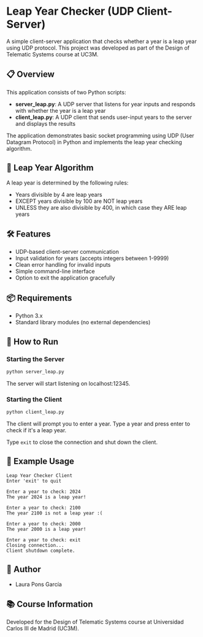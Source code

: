 # Leap Year Checker (UDP Client-Server)

A simple client-server application that checks whether a year is a leap year using UDP protocol. This project was developed as part of the Design of Telematic Systems course at UC3M.

## 📋 Overview

This application consists of two Python scripts:
- **server_leap.py**: A UDP server that listens for year inputs and responds with whether the year is a leap year
- **client_leap.py**: A UDP client that sends user-input years to the server and displays the results

The application demonstrates basic socket programming using UDP (User Datagram Protocol) in Python and implements the leap year checking algorithm.

## 🧮 Leap Year Algorithm

A leap year is determined by the following rules:
- Years divisible by 4 are leap years
- EXCEPT years divisible by 100 are NOT leap years
- UNLESS they are also divisible by 400, in which case they ARE leap years

## 🛠️ Features

- UDP-based client-server communication
- Input validation for years (accepts integers between 1-9999)
- Clean error handling for invalid inputs
- Simple command-line interface
- Option to exit the application gracefully

## 📦 Requirements

- Python 3.x
- Standard library modules (no external dependencies)

## 🚀 How to Run

### Starting the Server

```bash
python server_leap.py
```

The server will start listening on localhost:12345.

### Starting the Client

```bash
python client_leap.py
```

The client will prompt you to enter a year. Type a year and press enter to check if it's a leap year.

Type `exit` to close the connection and shut down the client.

## 📝 Example Usage

```
Leap Year Checker Client
Enter 'exit' to quit

Enter a year to check: 2024
The year 2024 is a leap year!

Enter a year to check: 2100
The year 2100 is not a leap year :(

Enter a year to check: 2000
The year 2000 is a leap year!

Enter a year to check: exit
Closing connection...
Client shutdown complete.
```

## 👥 Author

- Laura Pons García

## 📚 Course Information

Developed for the Design of Telematic Systems course at Universidad Carlos III de Madrid (UC3M).
